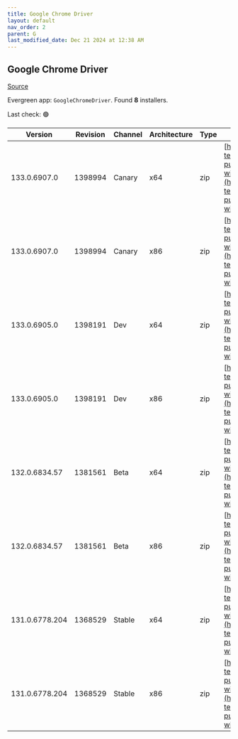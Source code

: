 ```yaml
---
title: Google Chrome Driver
layout: default
nav_order: 2
parent: G
last_modified_date: Dec 21 2024 at 12:38 AM
---
```


## Google Chrome Driver

[Source](https://googlechromelabs.github.io/chrome-for-testing/)

Evergreen app: `GoogleChromeDriver`. Found **8** installers.

Last check: 🟢

| Version        | Revision | Channel | Architecture | Type | URI                                                                                                                                                                                                          |
| -------------- | -------- | ------- | ------------ | ---- | ------------------------------------------------------------------------------------------------------------------------------------------------------------------------------------------------------------ |
| 133.0.6907.0   | 1398994  | Canary  | x64          | zip  | [https://storage.googleapis.com/chrome-for-testing-public/133.0.6907.0/win64/chromedriver-win64.zip](https://storage.googleapis.com/chrome-for-testing-public/133.0.6907.0/win64/chromedriver-win64.zip)     |
| 133.0.6907.0   | 1398994  | Canary  | x86          | zip  | [https://storage.googleapis.com/chrome-for-testing-public/133.0.6907.0/win32/chromedriver-win32.zip](https://storage.googleapis.com/chrome-for-testing-public/133.0.6907.0/win32/chromedriver-win32.zip)     |
| 133.0.6905.0   | 1398191  | Dev     | x64          | zip  | [https://storage.googleapis.com/chrome-for-testing-public/133.0.6905.0/win64/chromedriver-win64.zip](https://storage.googleapis.com/chrome-for-testing-public/133.0.6905.0/win64/chromedriver-win64.zip)     |
| 133.0.6905.0   | 1398191  | Dev     | x86          | zip  | [https://storage.googleapis.com/chrome-for-testing-public/133.0.6905.0/win32/chromedriver-win32.zip](https://storage.googleapis.com/chrome-for-testing-public/133.0.6905.0/win32/chromedriver-win32.zip)     |
| 132.0.6834.57  | 1381561  | Beta    | x64          | zip  | [https://storage.googleapis.com/chrome-for-testing-public/132.0.6834.57/win64/chromedriver-win64.zip](https://storage.googleapis.com/chrome-for-testing-public/132.0.6834.57/win64/chromedriver-win64.zip)   |
| 132.0.6834.57  | 1381561  | Beta    | x86          | zip  | [https://storage.googleapis.com/chrome-for-testing-public/132.0.6834.57/win32/chromedriver-win32.zip](https://storage.googleapis.com/chrome-for-testing-public/132.0.6834.57/win32/chromedriver-win32.zip)   |
| 131.0.6778.204 | 1368529  | Stable  | x64          | zip  | [https://storage.googleapis.com/chrome-for-testing-public/131.0.6778.204/win64/chromedriver-win64.zip](https://storage.googleapis.com/chrome-for-testing-public/131.0.6778.204/win64/chromedriver-win64.zip) |
| 131.0.6778.204 | 1368529  | Stable  | x86          | zip  | [https://storage.googleapis.com/chrome-for-testing-public/131.0.6778.204/win32/chromedriver-win32.zip](https://storage.googleapis.com/chrome-for-testing-public/131.0.6778.204/win32/chromedriver-win32.zip) |
